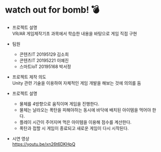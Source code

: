# watch out for bomb! :bomb:

* 프로젝트 설명  
 VR/AR 게임제작기초 과목에서 학습한 내용을 바탕으로 게임 직접 구현   
 
 

* 팀원 
  * 콘텐츠IT 20195129 김소희
  * 콘텐츠IT 20195221 이예진
  * 스마트IoT 20195168 박서정

* 프로젝트 제작 의도  
 Unity 관련 기술을 이용하여 자체적인 게임 개발을 해보는 것에 의의를 둠  


* 프로젝트 설명   
  * 물체를 4방향으로 움직이며 게임을 진행한다.  
  * 물체는 날라오는 폭탄을 피해야하는 동시에 바닥에 배치된 아이템을 먹어야 한다.  
  * 플레이 시간이 주어지며 먹은 아이템을 이용해 점수를 계산한다.  
  * 폭탄과 접할 시 게임이 종료되고 새로운 게임이 다시 시작된다.  

* 시연 영상   
  https://youtu.be/xn26t6DKHpQ
